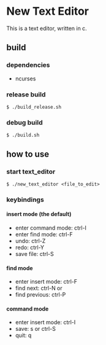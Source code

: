 # New Text Editor

This is a text editor, written in c.

## build
### dependencies
- ncurses

### release build
```
$ ./build_release.sh
```
### debug build
```
$ ./build.sh
```

## how to use
### start text_editor
```
$ ./new_text_editor <file_to_edit>
```

### keybindings
#### insert mode (the default)
- enter command mode: ctrl-I
- enter find mode: ctrl-F
- undo: ctrl-Z
- redo: ctrl-Y
- save file: ctrl-S 

#### find mode
- enter insert mode: ctrl-F
- find next: ctrl-N or <CR>
- find previous: ctrl-P

#### command mode
- enter insert mode: ctrl-I
- save: s or ctrl-S
- quit: q

